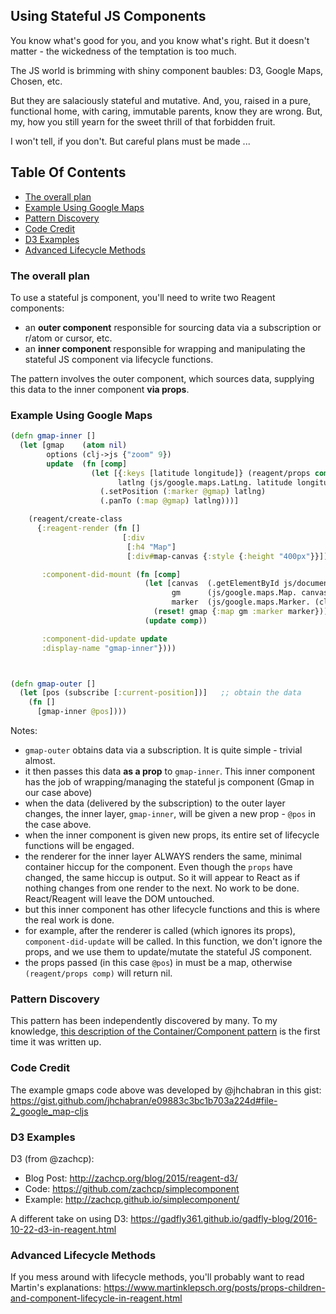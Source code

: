 ## Using Stateful JS Components 

You know what's good for you, and you know what's right.  But it
doesn't matter - the wickedness of the temptation is too much. 

The JS world is brimming with shiny component baubles: D3, 
Google Maps, Chosen, etc.  

But they are salaciously stateful and mutative.  And, you, 
raised in a pure, functional home, with caring, immutable parents, 
know they are wrong.  But, my, how you still yearn for the sweet 
thrill of that forbidden fruit. 

I won't tell, if you don't.  But careful plans must be made  ... 

<!-- START doctoc generated TOC please keep comment here to allow auto update -->
<!-- DON'T EDIT THIS SECTION, INSTEAD RE-RUN doctoc TO UPDATE -->
## Table Of Contents

- [The overall plan](#the-overall-plan)
- [Example Using Google Maps](#example-using-google-maps)
- [Pattern Discovery](#pattern-discovery)
- [Code Credit](#code-credit)
- [D3 Examples](#d3-examples)
- [Advanced Lifecycle Methods](#advanced-lifecycle-methods)

<!-- END doctoc generated TOC please keep comment here to allow auto update -->


### The overall plan 

To use a stateful js component, you'll need to write two Reagent components:
  - an **outer component** responsible for sourcing data via a subscription or r/atom or cursor, etc.  
  - an **inner component** responsible for wrapping and manipulating the stateful JS component via lifecycle functions.  

The pattern involves the outer component, which sources data, supplying this data to the inner component **via props**. 

### Example Using Google Maps

```cljs
(defn gmap-inner []
  (let [gmap    (atom nil)
        options (clj->js {"zoom" 9})
        update  (fn [comp]
                  (let [{:keys [latitude longitude]} (reagent/props comp)
                        latlng (js/google.maps.LatLng. latitude longitude)]
                    (.setPosition (:marker @gmap) latlng)
                    (.panTo (:map @gmap) latlng)))]

    (reagent/create-class
      {:reagent-render (fn []
                         [:div
                          [:h4 "Map"]
                          [:div#map-canvas {:style {:height "400px"}}]])

       :component-did-mount (fn [comp]
                              (let [canvas  (.getElementById js/document "map-canvas")
                                    gm      (js/google.maps.Map. canvas options)
                                    marker  (js/google.maps.Marker. (clj->js {:map gm :title "Drone"}))]
                                (reset! gmap {:map gm :marker marker}))
                              (update comp))

       :component-did-update update
       :display-name "gmap-inner"})))



(defn gmap-outer []
  (let [pos (subscribe [:current-position])]   ;; obtain the data
    (fn []
      [gmap-inner @pos])))
```


Notes:
  - `gmap-outer` obtains data via a subscription. It is quite simple - trivial almost.
  - it then passes this data __as a prop__  to `gmap-inner`.  This inner component has the job of wrapping/managing the stateful js component (Gmap in our case above)
  - when the data (delivered by the subscription) to the outer layer changes, the inner layer, `gmap-inner`, will be given a new prop - `@pos` in the case above.
  - when the inner component is given new props, its entire set of lifecycle functions will be engaged. 
  - the renderer for the inner layer ALWAYS renders the same, minimal container hiccup for the component.  Even though the `props` have changed, the same hiccup is output. So it will appear to React as if nothing changes from one render to the next. No work to be done. React/Reagent will leave the DOM untouched. 
  - but this inner component has other lifecycle functions and this is where the real work is done.  
  - for example, after the renderer is called (which ignores its props), `component-did-update` will be called. In this function, we don't ignore the props, and we use them to update/mutate the stateful JS component.  
  - the props passed (in this case `@pos`) in must be a map, otherwise `(reagent/props comp)` will return nil.

### Pattern Discovery 

This pattern has been independently discovered by many. To my knowledge, 
[this description of the Container/Component pattern](https://medium.com/@learnreact/container-components-c0e67432e005#.3ic1uipvu)
is the first time it was written up.

### Code Credit

The example gmaps code above was developed by @jhchabran in this gist:
https://gist.github.com/jhchabran/e09883c3bc1b703a224d#file-2_google_map-cljs

### D3 Examples

D3 (from @zachcp): 
  - Blog Post: http://zachcp.org/blog/2015/reagent-d3/
  - Code: https://github.com/zachcp/simplecomponent
  - Example: http://zachcp.github.io/simplecomponent/

A different take on using D3: 
https://gadfly361.github.io/gadfly-blog/2016-10-22-d3-in-reagent.html

### Advanced Lifecycle Methods

If you mess around with lifecycle methods, you'll probably want to read Martin's explanations:
https://www.martinklepsch.org/posts/props-children-and-component-lifecycle-in-reagent.html
